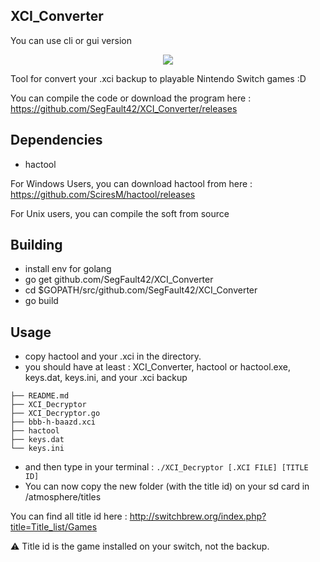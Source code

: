 
## XCI_Converter

You can use cli or gui version

<p align="center">
    <img src="https://user-images.githubusercontent.com/9384676/43680558-e2d0bbc6-983d-11e8-8ccc-203ee79a9503.png">
</p>

Tool for convert your .xci backup to playable Nintendo Switch games :D

You can compile the code or download the program here : https://github.com/SegFault42/XCI_Converter/releases

## Dependencies

- hactool

For Windows Users, you can download hactool from here : https://github.com/SciresM/hactool/releases

For Unix users, you can compile the soft from source

## Building

- install env for golang
- go get github.com/SegFault42/XCI_Converter
- cd $GOPATH/src/github.com/SegFault42/XCI_Converter
- go build

## Usage
- copy hactool and your .xci in the directory.
- you should have at least  :
XCI_Converter, hactool or hactool.exe, keys.dat, keys.ini, and your .xci backup

```
├── README.md
├── XCI_Decryptor
├── XCI_Decryptor.go
├── bbb-h-baazd.xci
├── hactool
├── keys.dat
└── keys.ini
```
- and then type in your terminal : ```./XCI_Decryptor [.XCI FILE] [TITLE ID]```
- You can now copy the new folder (with the title id) on your sd card in /atmosphere/titles

You can find all title id here : http://switchbrew.org/index.php?title=Title_list/Games

⚠️ Title id is the game installed on your switch, not the backup.
